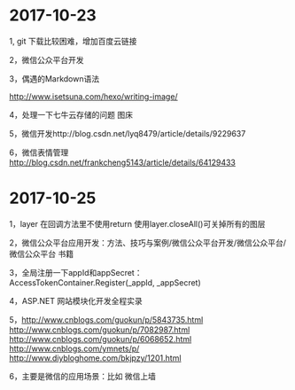 # 2017-10-23

1, git 下载比较困难，增加百度云链接

2，微信公众平台开发

3，偶遇的Markdown语法

http://www.isetsuna.com/hexo/writing-image/

4，处理一下七牛云存储的问题 图床

5，微信开发http://blog.csdn.net/lyq8479/article/details/9229637

6，微信表情管理 http://blog.csdn.net/frankcheng5143/article/details/64129433


# 2017-10-25

1，layer 在回调方法里不使用return 使用layer.closeAll()可关掉所有的图层

2，微信公众平台应用开发：方法、技巧与案例/微信公众平台开发/微信公众平台/微信公众平台 书籍

3，全局注册一下appId和appSecret：
AccessTokenContainer.Register(_appId, _appSecret)

4，ASP.NET 网站模块化开发全程实录

5，http://www.cnblogs.com/guokun/p/5843735.html
http://www.cnblogs.com/guokun/p/7082987.html
http://www.cnblogs.com/guokun/p/6068652.html
http://www.cnblogs.com/ymnets/p/
http://www.diybloghome.com/bkjpzy/1201.html

6，主要是微信的应用场景：比如 微信上墙